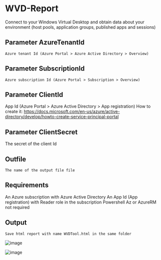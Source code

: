 # WVD-Report
Connect to your Windows Virtual Desktop and obtain data about your environment (host pools, application groups, published apps and sessions)

## Parameter AzureTenantId
    Azure tenant Id (Azure Portal > Azure Active Directory > Overview)

## Parameter SubscriptionId
    Azure subscription Id (Azure Portal > Subscription > Overview)

## Parameter ClientId
  App Id (Azure Portal > Azure Active Directory > App registration)
  How to create it: https://docs.microsoft.com/en-us/azure/active-directory/develop/howto-create-service-principal-portal

## Parameter ClientSecret
  The secret of the client Id

## Outfile
    The name of the output file file

## Requirements
  An Azure subscription with Azure Active Directory
  An App Id (App registration) with Reader role in the subscription
  Powershell Az or AzureRM not required

## Output
    Save html report with name WVDTool.html in the same folder

![image](https://user-images.githubusercontent.com/23212171/101169441-367d0500-363d-11eb-807d-394380cc2680.png)

![image](https://user-images.githubusercontent.com/23212171/100673558-ef082780-3363-11eb-9e93-4fe6cc79cc01.png)
